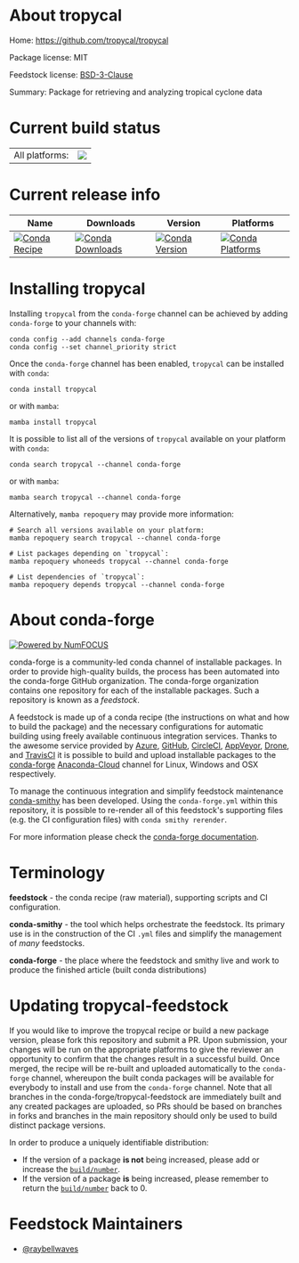 About tropycal
==============

Home: https://github.com/tropycal/tropycal

Package license: MIT

Feedstock license: [BSD-3-Clause](https://github.com/conda-forge/tropycal-feedstock/blob/main/LICENSE.txt)

Summary: Package for retrieving and analyzing tropical cyclone data

Current build status
====================


<table><tr><td>All platforms:</td>
    <td>
      <a href="https://dev.azure.com/conda-forge/feedstock-builds/_build/latest?definitionId=13233&branchName=main">
        <img src="https://dev.azure.com/conda-forge/feedstock-builds/_apis/build/status/tropycal-feedstock?branchName=main">
      </a>
    </td>
  </tr>
</table>

Current release info
====================

| Name | Downloads | Version | Platforms |
| --- | --- | --- | --- |
| [![Conda Recipe](https://img.shields.io/badge/recipe-tropycal-green.svg)](https://anaconda.org/conda-forge/tropycal) | [![Conda Downloads](https://img.shields.io/conda/dn/conda-forge/tropycal.svg)](https://anaconda.org/conda-forge/tropycal) | [![Conda Version](https://img.shields.io/conda/vn/conda-forge/tropycal.svg)](https://anaconda.org/conda-forge/tropycal) | [![Conda Platforms](https://img.shields.io/conda/pn/conda-forge/tropycal.svg)](https://anaconda.org/conda-forge/tropycal) |

Installing tropycal
===================

Installing `tropycal` from the `conda-forge` channel can be achieved by adding `conda-forge` to your channels with:

```
conda config --add channels conda-forge
conda config --set channel_priority strict
```

Once the `conda-forge` channel has been enabled, `tropycal` can be installed with `conda`:

```
conda install tropycal
```

or with `mamba`:

```
mamba install tropycal
```

It is possible to list all of the versions of `tropycal` available on your platform with `conda`:

```
conda search tropycal --channel conda-forge
```

or with `mamba`:

```
mamba search tropycal --channel conda-forge
```

Alternatively, `mamba repoquery` may provide more information:

```
# Search all versions available on your platform:
mamba repoquery search tropycal --channel conda-forge

# List packages depending on `tropycal`:
mamba repoquery whoneeds tropycal --channel conda-forge

# List dependencies of `tropycal`:
mamba repoquery depends tropycal --channel conda-forge
```


About conda-forge
=================

[![Powered by
NumFOCUS](https://img.shields.io/badge/powered%20by-NumFOCUS-orange.svg?style=flat&colorA=E1523D&colorB=007D8A)](https://numfocus.org)

conda-forge is a community-led conda channel of installable packages.
In order to provide high-quality builds, the process has been automated into the
conda-forge GitHub organization. The conda-forge organization contains one repository
for each of the installable packages. Such a repository is known as a *feedstock*.

A feedstock is made up of a conda recipe (the instructions on what and how to build
the package) and the necessary configurations for automatic building using freely
available continuous integration services. Thanks to the awesome service provided by
[Azure](https://azure.microsoft.com/en-us/services/devops/), [GitHub](https://github.com/),
[CircleCI](https://circleci.com/), [AppVeyor](https://www.appveyor.com/),
[Drone](https://cloud.drone.io/welcome), and [TravisCI](https://travis-ci.com/)
it is possible to build and upload installable packages to the
[conda-forge](https://anaconda.org/conda-forge) [Anaconda-Cloud](https://anaconda.org/)
channel for Linux, Windows and OSX respectively.

To manage the continuous integration and simplify feedstock maintenance
[conda-smithy](https://github.com/conda-forge/conda-smithy) has been developed.
Using the ``conda-forge.yml`` within this repository, it is possible to re-render all of
this feedstock's supporting files (e.g. the CI configuration files) with ``conda smithy rerender``.

For more information please check the [conda-forge documentation](https://conda-forge.org/docs/).

Terminology
===========

**feedstock** - the conda recipe (raw material), supporting scripts and CI configuration.

**conda-smithy** - the tool which helps orchestrate the feedstock.
                   Its primary use is in the construction of the CI ``.yml`` files
                   and simplify the management of *many* feedstocks.

**conda-forge** - the place where the feedstock and smithy live and work to
                  produce the finished article (built conda distributions)


Updating tropycal-feedstock
===========================

If you would like to improve the tropycal recipe or build a new
package version, please fork this repository and submit a PR. Upon submission,
your changes will be run on the appropriate platforms to give the reviewer an
opportunity to confirm that the changes result in a successful build. Once
merged, the recipe will be re-built and uploaded automatically to the
`conda-forge` channel, whereupon the built conda packages will be available for
everybody to install and use from the `conda-forge` channel.
Note that all branches in the conda-forge/tropycal-feedstock are
immediately built and any created packages are uploaded, so PRs should be based
on branches in forks and branches in the main repository should only be used to
build distinct package versions.

In order to produce a uniquely identifiable distribution:
 * If the version of a package **is not** being increased, please add or increase
   the [``build/number``](https://docs.conda.io/projects/conda-build/en/latest/resources/define-metadata.html#build-number-and-string).
 * If the version of a package **is** being increased, please remember to return
   the [``build/number``](https://docs.conda.io/projects/conda-build/en/latest/resources/define-metadata.html#build-number-and-string)
   back to 0.

Feedstock Maintainers
=====================

* [@raybellwaves](https://github.com/raybellwaves/)

